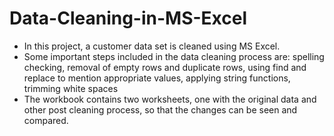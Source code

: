 # Data-Cleaning-in-MS-Excel
- In this project, a customer data set is cleaned using MS Excel.
- Some important steps included in the data cleaning process are: spelling checking, removal of empty rows and duplicate rows, using find and replace to mention appropriate values, applying string functions, trimming white spaces
- The workbook contains two worksheets, one with the original data and other post cleaning process, so that the changes can be seen and compared.
